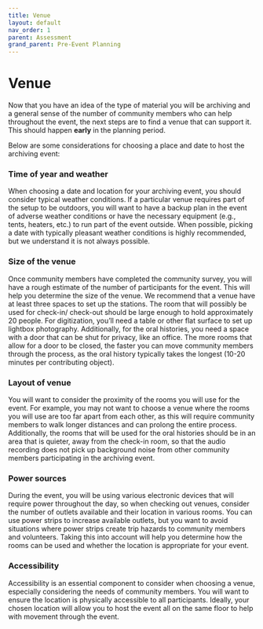 ```yaml
---
title: Venue
layout: default
nav_order: 1
parent: Assessment
grand_parent: Pre-Event Planning
---
```


# Venue

Now that you have an idea of the type of material you will be archiving and a general sense of the number of community members who can help throughout the event, the next steps are to find a venue that can support it. 
This should happen **early** in the planning period. 

Below are some considerations for choosing a place and date to host the archiving event:   


### Time of year and weather

When choosing a date and location for your archiving event, you should consider typical weather conditions. 
If a particular venue requires part of the setup to be outdoors, you will want to have a backup plan in the event of adverse weather conditions or have the necessary equipment (e.g., tents, heaters, etc.) to run part of the event outside. When possible, picking a date with typically pleasant weather conditions is highly recommended, but we understand it is not always possible. 



### Size of the venue 
Once community members have completed the community survey, you will have a rough estimate of the number of participants for the event. This will help you determine the size of the venue. We recommend that a venue have at least three spaces to set up the stations. 
The room that will possibly be used for check-in/ check-out should be large enough to hold approximately 20 people. 
For digitization, you’ll need a table or other flat surface to set up lightbox photography. 
Additionally, for the oral histories, you need a space with a door that can be shut for privacy, like an office. The more rooms that allow for a door to be closed, the faster you can move community members through the process, as the oral history typically takes the longest (10-20 minutes per contributing object). 



### Layout of venue 
You will want to consider the proximity of the rooms you will use for the event. For example, you may not want to choose a venue where the rooms you will use are too far apart from each other, as this will require community members to walk longer distances and can prolong the entire process. 
Additionally, the rooms that will be used for the oral histories should be in an area that is quieter, away from the check-in room, so that the audio recording does not pick up background noise from other community members participating in the archiving event. 



### Power sources 
During the event, you will be using various electronic devices that will require power throughout the day, so when checking out venues, consider the number of outlets available and their location in various rooms. 
You can use power strips to increase available outlets, but you want to avoid situations where power strips create trip hazards to community members and volunteers. 
Taking this into account will help you determine how the rooms can be used and whether the location is appropriate for your event. 



### Accessibility 
Accessibility is an essential component to consider when choosing a venue, especially considering the needs of community members. You will want to ensure the location is physically accessible to all participants. 
Ideally, your chosen location will allow you to host the event all on the same floor to help with movement through the event. 
